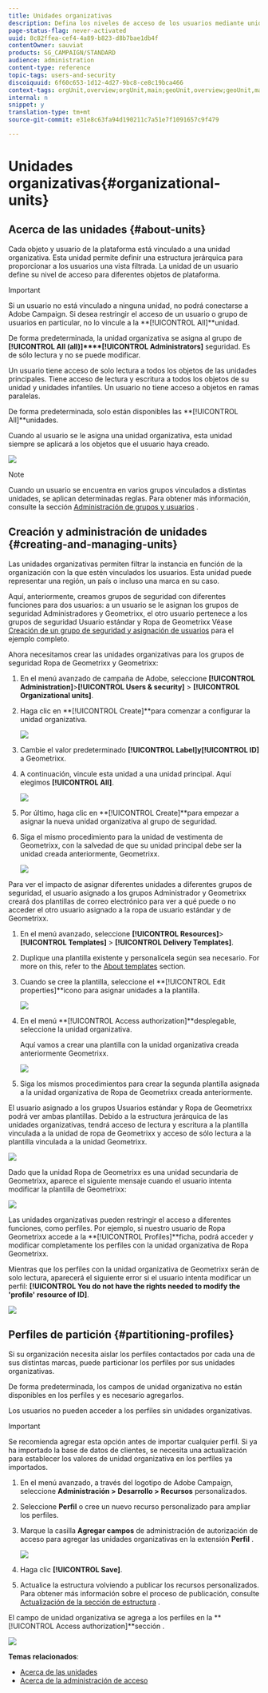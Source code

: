 ```yaml
---
title: Unidades organizativas
description: Defina los niveles de acceso de los usuarios mediante unidades organizativas.
page-status-flag: never-activated
uuid: 8c82ffea-cef4-4a89-b823-d8b7bae1db4f
contentOwner: sauviat
products: SG_CAMPAIGN/STANDARD
audience: administration
content-type: reference
topic-tags: users-and-security
discoiquuid: 6f60c653-1d12-4d27-9bc8-ce8c19bca466
context-tags: orgUnit,overview;orgUnit,main;geoUnit,overview;geoUnit,main
internal: n
snippet: y
translation-type: tm+mt
source-git-commit: e31e8c63fa94d190211c7a51e7f1091657c9f479

---
```



# Unidades organizativas{#organizational-units}

## Acerca de las unidades {#about-units}

Cada objeto y usuario de la plataforma está vinculado a una unidad organizativa. Esta unidad permite definir una estructura jerárquica para proporcionar a los usuarios una vista filtrada. La unidad de un usuario define su nivel de acceso para diferentes objetos de plataforma.

>[!IMPORTANT]
>
>Si un usuario no está vinculado a ninguna unidad, no podrá conectarse a Adobe Campaign. Si desea restringir el acceso de un usuario o grupo de usuarios en particular, no lo vincule a la **[!UICONTROL All]**unidad.
>
>De forma predeterminada, la unidad organizativa se asigna al grupo de **[!UICONTROL All (all)]****[!UICONTROL Administrators]** seguridad. Es de sólo lectura y no se puede modificar.

Un usuario tiene acceso de solo lectura a todos los objetos de las unidades principales. Tiene acceso de lectura y escritura a todos los objetos de su unidad y unidades infantiles. Un usuario no tiene acceso a objetos en ramas paralelas.

De forma predeterminada, solo están disponibles las **[!UICONTROL All]**unidades.

Cuando al usuario se le asigna una unidad organizativa, esta unidad siempre se aplicará a los objetos que el usuario haya creado.

![](assets/user_management_2.png)

>[!NOTE]
>
>Cuando un usuario se encuentra en varios grupos vinculados a distintas unidades, se aplican determinadas reglas. Para obtener más información, consulte la sección [Administración de grupos y usuarios](../../administration/using/managing-groups-and-users.md) .

## Creación y administración de unidades {#creating-and-managing-units}

Las unidades organizativas permiten filtrar la instancia en función de la organización con la que estén vinculados los usuarios. Esta unidad puede representar una región, un país o incluso una marca en su caso.

Aquí, anteriormente, creamos grupos de seguridad con diferentes funciones para dos usuarios: a un usuario se le asignan los grupos de seguridad Administradores y Geometrixx, el otro usuario pertenece a los grupos de seguridad Usuario estándar y Ropa de Geometrixx Véase [Creación de un grupo de seguridad y asignación de usuarios](../../administration/using/managing-groups-and-users.md#creating-a-security-group-and-assigning-users) para el ejemplo completo.

Ahora necesitamos crear las unidades organizativas para los grupos de seguridad Ropa de Geometrixx y Geometrixx:

1. En el menú avanzado de campaña de Adobe, seleccione **[!UICONTROL Administration]**>**[!UICONTROL Users & security]** > **[!UICONTROL Organizational units]**.
1. Haga clic en **[!UICONTROL Create]**para comenzar a configurar la unidad organizativa.

   ![](assets/manage_units_1.png)

1. Cambie el valor predeterminado **[!UICONTROL Label]**y**[!UICONTROL ID]** a Geometrixx.
1. A continuación, vincule esta unidad a una unidad principal. Aquí elegimos **[!UICONTROL All]**.

   ![](assets/manage_units_2.png)

1. Por último, haga clic en **[!UICONTROL Create]**para empezar a asignar la nueva unidad organizativa al grupo de seguridad.
1. Siga el mismo procedimiento para la unidad de vestimenta de Geometrixx, con la salvedad de que su unidad principal debe ser la unidad creada anteriormente, Geometrixx.

   ![](assets/manage_units_3.png)

Para ver el impacto de asignar diferentes unidades a diferentes grupos de seguridad, el usuario asignado a los grupos Administrador y Geometrixx creará dos plantillas de correo electrónico para ver a qué puede o no acceder el otro usuario asignado a la ropa de usuario estándar y de Geometrixx.

1. En el menú avanzado, seleccione **[!UICONTROL Resources]**>**[!UICONTROL Templates]** > **[!UICONTROL Delivery Templates]**.
1. Duplique una plantilla existente y personalícela según sea necesario. For more on this, refer to the [About templates](../../start/using/marketing-activity-templates.md) section.
1. Cuando se cree la plantilla, seleccione el **[!UICONTROL Edit properties]**icono para asignar unidades a la plantilla.

   ![](assets/manage_units_6.png)

1. En el menú **[!UICONTROL Access authorization]**desplegable, seleccione la unidad organizativa.

   Aquí vamos a crear una plantilla con la unidad organizativa creada anteriormente Geometrixx.

   ![](assets/manage_units_5.png)

1. Siga los mismos procedimientos para crear la segunda plantilla asignada a la unidad organizativa de Ropa de Geometrixx creada anteriormente.

El usuario asignado a los grupos Usuarios estándar y Ropa de Geometrixx podrá ver ambas plantillas. Debido a la estructura jerárquica de las unidades organizativas, tendrá acceso de lectura y escritura a la plantilla vinculada a la unidad de ropa de Geometrixx y acceso de sólo lectura a la plantilla vinculada a la unidad Geometrixx.

![](assets/manage_units_7.png)

Dado que la unidad Ropa de Geometrixx es una unidad secundaria de Geometrixx, aparece el siguiente mensaje cuando el usuario intenta modificar la plantilla de Geometrixx:

![](assets/manage_units_8.png)

Las unidades organizativas pueden restringir el acceso a diferentes funciones, como perfiles. Por ejemplo, si nuestro usuario de Ropa Geometrixx accede a la **[!UICONTROL Profiles]**ficha, podrá acceder y modificar completamente los perfiles con la unidad organizativa de Ropa Geometrixx.

Mientras que los perfiles con la unidad organizativa de Geometrixx serán de solo lectura, aparecerá el siguiente error si el usuario intenta modificar un perfil: **[!UICONTROL You do not have the rights needed to modify the 'profile' resource of ID]**.

![](assets/manage_units_10.png)

## Perfiles de partición {#partitioning-profiles}

Si su organización necesita aislar los perfiles contactados por cada una de sus distintas marcas, puede particionar los perfiles por sus unidades organizativas.

De forma predeterminada, los campos de unidad organizativa no están disponibles en los perfiles y es necesario agregarlos.

Los usuarios no pueden acceder a los perfiles sin unidades organizativas.

>[!IMPORTANT]
>
>Se recomienda agregar esta opción antes de importar cualquier perfil. Si ya ha importado la base de datos de clientes, se necesita una actualización para establecer los valores de unidad organizativa en los perfiles ya importados.

1. En el menú avanzado, a través del logotipo de Adobe Campaign, seleccione **Administración > Desarrollo > Recursos** personalizados.
1. Seleccione **Perfil** o cree un nuevo recurso personalizado para ampliar los perfiles.
1. Marque la casilla **Agregar campos** de administración de autorización de acceso para agregar las unidades organizativas en la extensión **Perfil** .

   ![](assets/user_management_9.png)

1. Haga clic **[!UICONTROL Save]**.
1. Actualice la estructura volviendo a publicar los recursos personalizados. Para obtener más información sobre el proceso de publicación, consulte [Actualización de la sección de estructura](../../developing/using/data-model-concepts.md) .

El campo de unidad organizativa se agrega a los perfiles en la **[!UICONTROL Access authorization]**sección .

![](assets/user_management_10.png)

**Temas relacionados**:

* [Acerca de las unidades](../../administration/using/organizational-units.md#about-units)
* [Acerca de la administración de acceso](../../administration/using/about-access-management.md)

